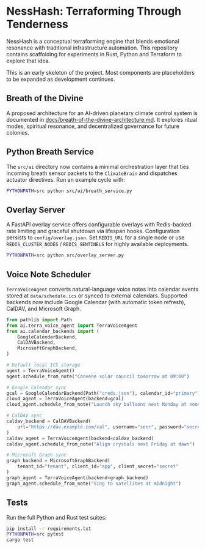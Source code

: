 # NessHash: Terraforming Through Tenderness

NessHash is a conceptual terraforming engine that blends emotional resonance with traditional infrastructure automation. This repository contains scaffolding for experiments in Rust, Python and Terraform to explore that idea.

This is an early skeleton of the project. Most components are placeholders to be expanded as development continues.

## Breath of the Divine
A proposed architecture for an AI-driven planetary climate control system is documented in [docs/breath-of-the-divine-architecture.md](docs/breath-of-the-divine-architecture.md). It explores ritual modes, spiritual resonance, and decentralized governance for future colonies.

## Python Breath Service
The `src/ai` directory now contains a minimal orchestration layer that ties incoming breath sensor packets to the `ClimateBrain` and dispatches actuator directives. Run an example cycle with:

```bash
PYTHONPATH=src python src/ai/breath_service.py
```

## Overlay Server
A FastAPI overlay service offers configurable overlays with Redis-backed rate limiting and graceful shutdown via lifespan hooks. Configuration persists to `config/overlay.json`. Set `REDIS_URL` for a single node or use `REDIS_CLUSTER_NODES` / `REDIS_SENTINELS` for highly available deployments.

```bash
PYTHONPATH=src python src/overlay_server.py
```

## Voice Note Scheduler
`TerraVoiceAgent` converts natural-language voice notes into calendar events stored at `data/schedule.ics` or synced to external calendars. Supported backends now include Google Calendar (with automatic token refresh), CalDAV, and Microsoft Graph.

```python
from pathlib import Path
from ai.terra_voice_agent import TerraVoiceAgent
from ai.calendar_backends import (
    GoogleCalendarBackend,
    CalDAVBackend,
    MicrosoftGraphBackend,
)

# Default local ICS storage
agent = TerraVoiceAgent()
agent.schedule_from_note("Convene solar council tomorrow at 09:00")

# Google Calendar sync
gcal = GoogleCalendarBackend(Path("creds.json"), calendar_id="primary")
cloud_agent = TerraVoiceAgent(backend=gcal)
cloud_agent.schedule_from_note("Launch sky balloons next Monday at noon")

# CalDAV sync
caldav_backend = CalDAVBackend(
    url="https://dav.example.com/cal", username="seer", password="secret"
)
caldav_agent = TerraVoiceAgent(backend=caldav_backend)
caldav_agent.schedule_from_note("Align crystals next Friday at dawn")

# Microsoft Graph sync
graph_backend = MicrosoftGraphBackend(
    tenant_id="tenant", client_id="app", client_secret="secret"
)
graph_agent = TerraVoiceAgent(backend=graph_backend)
graph_agent.schedule_from_note("Sing to satellites at midnight")
```

## Tests
Run the full Python and Rust test suites:

```bash
pip install -r requirements.txt
PYTHONPATH=src pytest
cargo test
```
